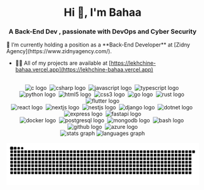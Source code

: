 <h1 align="center">Hi 👋, I'm Bahaa</h1>
<h3 align="center">A Back-End Dev , passionate with DevOps and Cyber Security</h3>
🔭 I’m currently holding a position as a **Back-End Developer** at [Zidny Agency](https://www.zidnyagency.com/).


- 👨‍💻 All of my projects are available at [https://lekhchine-bahaa.vercel.app](https://lekhchine-bahaa.vercel.app)
<br>

<div align="center">
  <img src="https://skillicons.dev/icons?i=c" height="55" alt="c logo"  />
  <img width="0" />
  <img src="https://skillicons.dev/icons?i=cs" height="55" alt="csharp logo"  />
  <img width="0" />
  <img src="https://skillicons.dev/icons?i=js" height="55" alt="javascript logo"  />
  <img width="0" />
  <img src="https://skillicons.dev/icons?i=ts" height="55" alt="typescript logo"  />
  <img width="0" />
  <img src="https://skillicons.dev/icons?i=py" height="55" alt="python logo"  />
  <img width="0" />
  <img src="https://skillicons.dev/icons?i=html" height="55" alt="html5 logo"  />
  <img width="0" />
  <img src="https://skillicons.dev/icons?i=css" height="55" alt="css3 logo"  />
  <img width="0" />
  <img src="https://skillicons.dev/icons?i=go" height="55" alt="go logo"  />
   <img width="0" />
  <img src="https://skillicons.dev/icons?i=rust" height="55" alt="rust logo"  />
  <img width="0" />
  <img src="https://skillicons.dev/icons?i=flutter" height="55" alt="flutter logo"  />
</div>


<div align="center">
  
  <img src="https://skillicons.dev/icons?i=react" height="55" alt="react logo"  />
  <img width="0" />
  <img src="https://skillicons.dev/icons?i=nextjs" height="55" alt="nextjs logo"  />
  <img width="0" />
  <img src="https://skillicons.dev/icons?i=nestjs" height="55" alt="nestjs logo"  />
  <img width="0" />
  <img src="https://skillicons.dev/icons?i=django" height="55" alt="django logo"  />
  <img width="0" />
  <img src="https://skillicons.dev/icons?i=dotnet" height="55" alt="dotnet logo"  />
  <img width="0" />
  <img src="https://skillicons.dev/icons?i=express" height="55" alt="express logo"  />
  <img width="0" />
  <img src="https://skillicons.dev/icons?i=fastapi" height="55" alt="fastapi logo"  />
 
</div>


<div align="center">
  <img src="https://skillicons.dev/icons?i=docker" height="55" alt="docker logo"  />
  <img width="0" />
  <img src="https://skillicons.dev/icons?i=postgres" height="55" alt="postgresql logo"  />
  <img width="0" />
  <img src="https://skillicons.dev/icons?i=mongodb" height="55" alt="mongodb logo"  />
  <img width="0" />
  <img src="https://skillicons.dev/icons?i=bash" height="55" alt="bash logo"  />
  <img width="0" />
  <img src="https://skillicons.dev/icons?i=github" height="55" alt="github logo"  />
  <img width="0" />
  <img src="https://skillicons.dev/icons?i=azure" height="55" alt="azure logo"  />
</div>


<div align="center">
  <img src="https://github-readme-stats.vercel.app/api?username=xbahaax&hide_title=true&hide_rank=false&show_icons=true&include_all_commits=true&count_private=true&disable_animations=false&theme=github_dark&locale=en&hide_border=true&order=1" height="160" alt="stats graph"  />
  <img src="https://github-readme-stats.vercel.app/api/top-langs?username=xbahaax&locale=en&hide_title=true&layout=compact&card_width=320&langs_count=10&theme=github_dark&hide_border=true&order=2" height="160" alt="languages graph"  />
</div>


<br clear="both">

<img src="https://raw.githubusercontent.com/flh-raouf/flh-raouf/output/snake.svg" alt="Snake animation">

###
